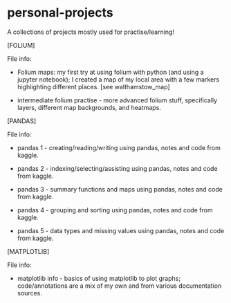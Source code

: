 # personal-projects
A collections of projects mostly used for practise/learning! 

[FOLIUM]

File info:
- Folium maps: my first try at using folium with python (and using a jupyter notebook); I created a map of my local area with a few markers highlighting different places. [see walthamstow_map]

- intermediate folium practise - more advanced folium stuff, specifically layers, different map backgrounds, and heatmaps.


[PANDAS]

File info:
- pandas 1 - creating/reading/writing using pandas, notes and code from kaggle.

- pandas 2 - indexing/selecting/assisting using pandas, notes and code from kaggle.

- pandas 3 - summary functions and maps using pandas, notes and code from kaggle.

- pandas 4 - grouping and sorting using pandas, notes and code from kaggle.

- pandas 5 - data types and missing values using pandas, notes and code from kaggle.


[MATPLOTLIB]

File info:
- matplotlib info - basics of using matplotlib to plot graphs; code/annotations are a mix of my own and from various documentation sources.
